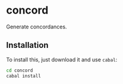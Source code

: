 
# concord

Generate concordances.

## Installation

To install this, just download it and use `cabal`:

```bash
cd concord
cabal install
```



